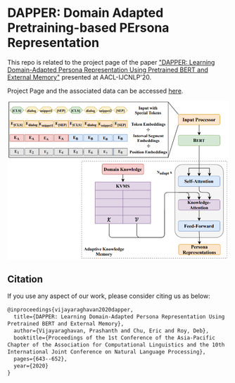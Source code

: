 # DAPPER: Domain Adapted Pretraining-based PErsona Representation





This repo is related to the project page of the paper ["DAPPER: Learning Domain-Adapted Persona Representation Using Pretrained BERT and External Memory"](https://www.aclweb.org/anthology/2020.aacl-main.65/) presented at AACL-IJCNLP'20.


Project Page and the associated data can be accessed [here](https://pralav.github.io/dapper/?c=12).

![Image](/dapper_1.png)


## Citation

If you use any aspect of our work, please consider citing us as below:
```
@inproceedings{vijayaraghavan2020dapper,
  title={DAPPER: Learning Domain-Adapted Persona Representation Using Pretrained BERT and External Memory},
  author={Vijayaraghavan, Prashanth and Chu, Eric and Roy, Deb},
  booktitle={Proceedings of the 1st Conference of the Asia-Pacific Chapter of the Association for Computational Linguistics and the 10th International Joint Conference on Natural Language Processing},
  pages={643--652},
  year={2020}
}
```






